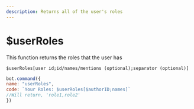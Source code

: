 ```yaml
---
description: Returns all of the user's roles
---
```


# $userRoles

This function returns the roles that the user has

```text
$userRoles[user id;id/names/mentions (optional);separator (optional)]
```

```javascript
bot.command({
name: "userRoles",
code: `Your Roles: $userRoles[$authorID;names]`
//Will return, 'role1,role2'
})
```

